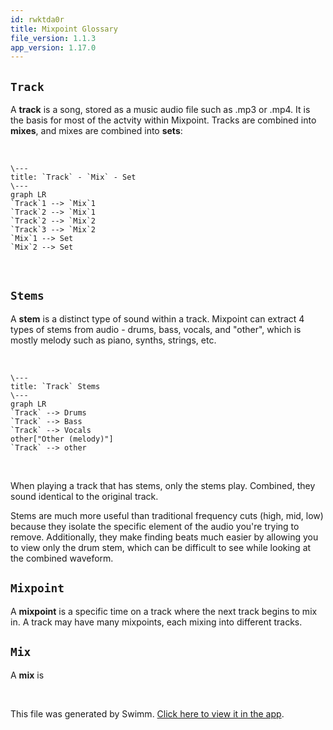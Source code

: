 ```yaml
---
id: rwktda0r
title: Mixpoint Glossary
file_version: 1.1.3
app_version: 1.17.0
---
```


## `Track`<swm-token data-swm-token=":app/api/db/__dbSchema.ts:45:2:2:`type Track = {`"/>

A **track** is a song, stored as a music audio file such as .mp3 or .mp4. It is the basis for most of the actvity within Mixpoint. Tracks are combined into **mixes**, and mixes are combined into **sets**:

<br/>

<!--MERMAID {width:100}-->
```mermaid
\---
title: `Track` - `Mix` - Set
\---
graph LR
`Track`1 --> `Mix`1
`Track`2 --> `Mix`1
`Track`2 --> `Mix`2
`Track`3 --> `Mix`2
`Mix`1 --> Set
`Mix`2 --> Set
```
<!--MCONTENT {content: "\\---<br/>\ntitle: `Track`<swm-token data-swm-token=\":app/api/db/__dbSchema.ts:45:2:2:`type Track = {`\"/> - `Mix`<swm-token data-swm-token=\":app/api/db/__dbSchema.ts:72:2:2:`type Mix = {`\"/> - Set<br/>\n\\---<br/>\ngraph LR<br/>\n`Track`<swm-token data-swm-token=\":app/api/db/__dbSchema.ts:45:2:2:`type Track = {`\"/>1 \\-\\-\\> `Mix`<swm-token data-swm-token=\":app/api/db/__dbSchema.ts:72:2:2:`type Mix = {`\"/>1<br/>\n`Track`<swm-token data-swm-token=\":app/api/db/__dbSchema.ts:45:2:2:`type Track = {`\"/>2 \\-\\-\\> `Mix`<swm-token data-swm-token=\":app/api/db/__dbSchema.ts:72:2:2:`type Mix = {`\"/>1<br/>\n`Track`<swm-token data-swm-token=\":app/api/db/__dbSchema.ts:45:2:2:`type Track = {`\"/>2 \\-\\-\\> `Mix`<swm-token data-swm-token=\":app/api/db/__dbSchema.ts:72:2:2:`type Mix = {`\"/>2<br/>\n`Track`<swm-token data-swm-token=\":app/api/db/__dbSchema.ts:45:2:2:`type Track = {`\"/>3 \\-\\-\\> `Mix`<swm-token data-swm-token=\":app/api/db/__dbSchema.ts:72:2:2:`type Mix = {`\"/>2<br/>\n`Mix`<swm-token data-swm-token=\":app/api/db/__dbSchema.ts:72:2:2:`type Mix = {`\"/>1 \\-\\-\\> Set<br/>\n`Mix`<swm-token data-swm-token=\":app/api/db/__dbSchema.ts:72:2:2:`type Mix = {`\"/>2 \\-\\-\\> Set"} --->

<br/>

## `Stems`<swm-token data-swm-token=":app/api/db/appState.ts:30:2:2:`type Stems = {`"/>

A **stem** is a distinct type of sound within a track. Mixpoint can extract 4 types of stems from audio - drums, bass, vocals, and "other", which is mostly melody such as piano, synths, strings, etc.

<br/>

<!--MERMAID {width:100}-->
```mermaid
\---
title: `Track` Stems
\---
graph LR
`Track` --> Drums
`Track` --> Bass
`Track` --> Vocals
other["Other (melody)"]
`Track` --> other
```
<!--MCONTENT {content: "\\---<br/>\ntitle: `Track`<swm-token data-swm-token=\":app/api/db/__dbSchema.ts:45:2:2:`type Track = {`\"/> Stems<br/>\n\\---<br/>\ngraph LR<br/>\n`Track`<swm-token data-swm-token=\":app/api/db/__dbSchema.ts:45:2:2:`type Track = {`\"/> \\-\\-\\> Drums<br/>\n`Track`<swm-token data-swm-token=\":app/api/db/__dbSchema.ts:45:2:2:`type Track = {`\"/> \\-\\-\\> Bass<br/>\n`Track`<swm-token data-swm-token=\":app/api/db/__dbSchema.ts:45:2:2:`type Track = {`\"/> \\-\\-\\> Vocals<br/>\nother\\[\"Other (melody)\"\\]<br/>\n`Track`<swm-token data-swm-token=\":app/api/db/__dbSchema.ts:45:2:2:`type Track = {`\"/> \\-\\-\\> other"} --->

<br/>

When playing a track that has stems, only the stems play. Combined, they sound identical to the original track.

Stems are much more useful than traditional frequency cuts (high, mid, low) because they isolate the specific element of the audio you're trying to remove. Additionally, they make finding beats much easier by allowing you to view only the drum stem, which can be difficult to see while looking at the combined waveform.

## `Mixpoint`<swm-token data-swm-token=":app/api/db/__dbSchema.ts:65:2:2:`type Mixpoint = {`"/>

A **mixpoint** is a specific time on a track where the next track begins to mix in. A track may have many mixpoints, each mixing into different tracks.

## `Mix`<swm-token data-swm-token=":app/api/db/__dbSchema.ts:72:2:2:`type Mix = {`"/>

A **mix** is

<br/>

This file was generated by Swimm. [Click here to view it in the app](https://app.swimm.io/repos/Z2l0aHViJTNBJTNBbWl4cG9pbnQlM0ElM0FqZ2VudGVz/docs/rwktda0r).
